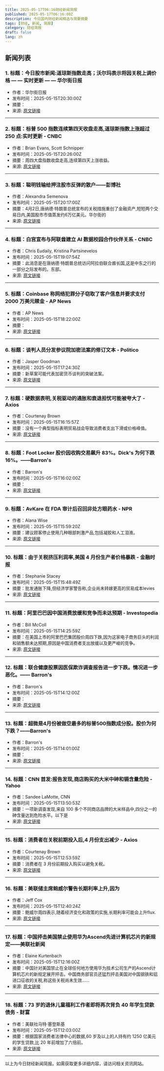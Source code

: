 ```yaml
---
title: 2025-05-17T06:16财经新闻简报
published: 2025-05-17T06:16:00Z
description: 今日国内财经新闻精选与简要摘要
tags: [财经, 新闻, 简报]
category: 财经简报
draft: false
lang: zh
---
```


## 新闻列表

### 1. 标题：今日股市新闻:道琼斯指数走高；沃尔玛表示将因关税上调价格 — — 实时更新 — — 华尔街日报
- 作者：华尔街日报
- 发布时间：2025-05-15T20:30:00Z
- 摘要：
- 来源: [原文链接](https://www.wsj.com/livecoverage/stock-market-today-tariffs-trade-war-05-15-2025)

---

### 2. 标题：标普 500 指数连续第四天收盘走高,道琼斯指数上涨超过 250 点:实时更新 - CNBC
- 作者：Brian Evans, Scott Schnipper
- 发布时间：2025-05-15T20:26:00Z
- 摘要：周四大盘指数收盘走高,连续第四天上涨收益。
- 来源: [原文链接](https://www.cnbc.com/2025/05/14/stock-market-today-live-updates.html)

---

### 3. 标题：聪明钱输给押注股市反弹的散户——彭博社
- 作者：Alexandra Semenova
- 发布时间：2025-05-15T20:17:00Z
- 摘要：4月2日,唐纳德·特朗普总统宣布的关税措施重创了金融资产,短短两个交易日内,美国股市市值蒸发约6万亿美元。华尔街的
- 来源: [原文链接](https://www.bloomberg.com/news/articles/2025-05-15/smart-money-loses-to-retail-crowd-that-bet-on-epic-stock-rebound)

---

### 4. 标题：白宫宣布与阿联酋建立 AI 数据校园合作伙伴关系 - CNBC
- 作者：Chris Eudaily, Kristina Partsinevelos
- 发布时间：2025-05-15T19:07:54Z
- 摘要：此消息是在唐纳德·特朗普总统访问阿拉伯联合酋长国,这是中东之行的一部分之际发布的。东部。
- 来源: [原文链接](https://www.cnbc.com/2025/05/15/white-house-announces-ai-data-campus-partnership-with-the-uae.html)

---

### 5. 标题：Coinbase 称网络犯罪分子窃取了客户信息并要求支付 2000 万美元赎金 - AP News
- 作者：AP News
- 发布时间：2025-05-15T18:22:00Z
- 摘要：
- 来源: [原文链接](https://apnews.com/article/coinbase-hack-crypto-exchange-ransom-e3ef5297dfea296eb7b7320d8c58647e)

---

### 6. 标题：谈判人员分发参议院加密法案的修订文本 - Politico
- 作者：Jasper Goodman
- 发布时间：2025-05-15T17:24:30Z
- 摘要：新草案可能代表加密货币谈判的突破法案。
- 来源: [原文链接](https://www.politico.com/live-updates/2025/05/15/congress/crypto-deal-senate-bill-stablecoin-00349846)

---

### 7. 标题：硬数据表明,关税驱动的通胀和衰退担忧可能被夸大了 - Axios
- 作者：Courtenay Brown
- 发布时间：2025-05-15T16:15:57Z
- 摘要：没有一个典型指标表明贸易战会导致消费者支出下滑或价格峰值。
- 来源: [原文链接](https://www.axios.com/2025/05/15/tariffs-inflation-recession-data)

---

### 8. 标题：Foot Locker 股价因收购交易飙升 83%。Dick&#39;s 为何下跌 16%。——Barron&#39;s
- 作者：Barron&#39;s
- 发布时间：2025-05-15T16:02:00Z
- 摘要：
- 来源: [原文链接](https://www.barrons.com/articles/foot-locker-stock-price-dicks-deal-858885b1)

---

### 9. 标题：AvKare 在 FDA 审计后召回非处方眼药水 - NPR
- 作者：Alana Wise
- 发布时间：2025-05-15T15:59:20Z
- 摘要：建议顾客停止使用几种眼部刺激产品,包括凝胶和人工泪液。
- 来源: [原文链接](https://www.npr.org/2025/05/15/g-s1-66631/avkare-recall-over-the-counter-eye-drops-fda)

---

### 10. 标题：由于关税挤压利润率,美国 4 月份生产者价格暴跌 - 金融时报
- 作者：Stephanie Stacey
- 发布时间：2025-05-15T15:48:49Z
- 摘要：批发通胀下降,但经济学家警告称,企业尚未转嫁更高的贸易成本levies
- 来源: [原文链接](https://www.ft.com/content/0015272d-f764-436d-b96a-9993c1a867c0)

---

### 11. 标题：阿里巴巴因中国消费放缓和竞争而未达预期 - Investopedia
- 作者：Bill McColl
- 发布时间：2025-05-15T14:25:59Z
- 摘要：在美国上市的阿里巴巴集团股价周四下跌,因为这家电子商务巨头的利润和销售额未达预期,原因是中国消费者支出放缓以及更严峻的竞争。
- 来源: [原文链接](https://www.investopedia.com/alibaba-misses-forecasts-on-chinese-consumer-slowdown-competition-11735349)

---

### 12. 标题：联合健康股票因医保欺诈调查报告进一步下跌。情况进一步恶化。—— Barron&#39;s
- 作者：Barron&#39;s
- 发布时间：2025-05-15T14:12:00Z
- 摘要：
- 来源: [原文链接](https://www.barrons.com/articles/unitedhealth-stock-price-fall-medicare-fraud-investigation-302faa08)

---

### 13. 标题：超微是4月份被做空最多的标普500指数成分股。股价为何下跌？——Barron&#39;s
- 作者：Barron&#39;s
- 发布时间：2025-05-15T14:01:00Z
- 摘要：
- 来源: [原文链接](https://www.barrons.com/articles/smci-stock-price-falls-super-micro-ai-d4510ff7)

---

### 14. 标题：CNN 首发:报告发现,商店购买的大米中砷和镉含量危险 - Yahoo
- 作者：Sandee LaMotte, CNN
- 发布时间：2025-05-15T13:50:53Z
- 摘要：一项新调查发现,来自 100 多个不同商店品牌的大米样品中,四分之一的砷含量达到危险水平。以下是
- 来源: [原文链接](https://www.cnn.com/2025/05/15/health/arsenic-cadmium-rice-wellness)

---

### 15. 标题：消费者在关税前期投入后,4 月份支出减少 - Axios
- 作者：Courtenay Brown
- 发布时间：2025-05-15T12:53:59Z
- 摘要：消费者在 3 月份前期投入购买以避免关税。
- 来源: [原文链接](https://www.axios.com/2025/05/15/retail-sales-april-tariffs-consumers)

---

### 16. 标题：美联储主席鲍威尔警告长期利率上升,因为
- 作者：Jeff Cox
- 发布时间：2025-05-15T12:40:24Z
- 摘要：鲍威尔周四表示,随着经济变化和政策的实施,长期利率可能会上升flux.
- 来源: [原文链接](https://www.cnbc.com/2025/05/15/feds-powell-cautions-about-higher-long-term-rates-as-supply-shocks-provide-policy-challenges.html)

---

### 17. 标题：中国抨击美国禁止使用华为Ascend先进计算机芯片的新规定——美联社新闻
- 作者：Elaine Kurtenbach
- 发布时间：2025-05-15T12:16:00Z
- 摘要：中国针对美国禁止在全球任何地方使用华为技术公司生产的Ascend计算机芯片的新规定展开抨击。中国商务部官员还猛烈抨击美国对中国钢铁和铝进口征收的关税,称这些关税尚未生效……
- 来源: [原文链接](https://apnews.com/article/china-trade-tariffs-steel-huawei-c7c1c82ac65f1b82024a7b07e8505c37)

---

### 18. 标题：73 岁的退休儿童福利工作者即将再次背负 40 年学生贷款债务 - 财富
- 作者：美联社马特·塞登斯基
- 发布时间：2025-05-15T12:03:00Z
- 摘要：根据国家消费者法律中心的数据,60 岁及以上的人持有约 1250 亿美元的学生贷款,比 20 年前增加了六倍前。
- 来源: [原文链接](https://fortune.com/2025/05/15/retired-child-welfare-worker-73-hit-again-40-year-old-student-loan-debt/)

---


以上为今日财经新闻简报。如需获取更多详细内容，请访问相关资讯网站。